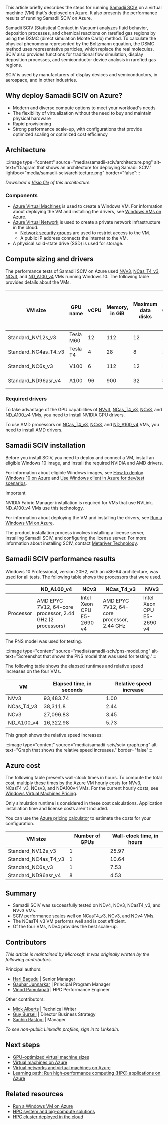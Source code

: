 This article briefly describes the steps for running [Samadii SCIV](https://www.metariver.kr/smdsciv.html) on a virtual machine (VM) that's deployed on Azure. It also presents the performance results of running Samadii SCIV on Azure.

Samadii SCIV (Statistical Contact in Vacuum) analyzes fluid behavior, deposition processes, and chemical reactions on rarefied gas regions by using the DSMC (direct simulation Monte Carlo) method. To calculate the physical phenomena represented by the Boltzmann equation, the DSMC method uses representative particles, which replace the real molecules. SCIV also provides functions for traditional flow simulation, display deposition processes, and semiconductor device analysis in rarefied gas regions.

SCIV is used by manufacturers of display devices and semiconductors, in aerospace, and in other industries.

## Why deploy Samadii SCIV on Azure?

- Modern and diverse compute options to meet your workload's needs
- The flexibility of virtualization without the need to buy and maintain physical hardware
- Rapid provisioning
- Strong performance scale-up, with configurations that provide optimized scaling or optimized cost efficiency

## Architecture

:::image type="content" source="media/samadii-sciv/architecture.png" alt-text="Diagram that shows an architecture for deploying Samadii SCIV." lightbox="media/samadii-sciv/architecture.png" border="false":::

*Download a [Visio file](https://arch-center.azureedge.net/samadii-sciv.vsdx) of this
architecture.*

### Components

- [Azure Virtual Machines](https://azure.microsoft.com/services/virtual-machines) is
    used to create a Windows VM. For information about deploying the VM and installing the drivers, see [Windows VMs on Azure](../../reference-architectures/n-tier/windows-vm.yml).
- [Azure Virtual Network](https://azure.microsoft.com/services/virtual-network) is
    used to create a private network infrastructure in the cloud.
  - [Network security groups](/azure/virtual-network/network-security-groups-overview) are used to restrict access to the VM.  
  - A public IP address connects the internet to the VM.
- A physical solid-state drive (SSD) is used for storage.

## Compute sizing and drivers

The performance tests of Samadii SCIV on Azure used [NVv3](/azure/virtual-machines/nvv3-series), [NCas_T4_v3](/azure/virtual-machines/nct4-v3-series), [NCv3](/azure/virtual-machines/ncv3-series), and [ND_A100_v4](/azure/virtual-machines/nda100-v4-series) VMs running Windows 10. The following table provides details about the VMs.

|VM size|	GPU name|	vCPU|	Memory, in GiB|	Maximum data disks|	GPU	|GPU memory, in GiB|	Maximum uncached disk throughput, IOPS / MBps)|	Temporary storage (SSD), in GiB|	Maximum NICs|
|-|-|-|-|-|-|-|-|-|-|
|Standard_NV12s_v3|	Tesla M60|	12|	112|	12|	1|	8|	20,000 / 200|	320|	4|
|Standard_NC4as_T4_v3|	Tesla T4	|4|	28|	8|	1	|16	|-|	180|	2|
|Standard_NC6s_v3	|V100|	6	|112|	12	|1	|16|	20,000 / 200|	736|	4|
|Standard_ND96asr_v4|	A100|	96	|900	|32|	8	|40	|80,000 / 800	|6,000	|8|

### Required drivers

To take advantage of the GPU capabilities of [NVv3](/azure/virtual-machines/nvv3-series), [NCas_T4_v3](/azure/virtual-machines/nct4-v3-series), [NCv3](/azure/virtual-machines/ncv3-series), and [ND_A100_v4](/azure/virtual-machines/nda100-v4-series) VMs, you need to install NVIDIA GPU drivers.

To use AMD processors on [NCas_T4_v3](/azure/virtual-machines/nct4-v3-series), [NCv3](/azure/virtual-machines/ncv3-series), and [ND_A100_v4](/azure/virtual-machines/nda100-v4-series) VMs, you need to install AMD drivers.

## Samadii SCIV installation

Before you install SCIV, you need to deploy and connect a VM, install an eligible Windows 10 image, and install the required NVIDIA and AMD drivers.

For information about eligible Windows images, see [How to deploy Windows 10 on Azure](/azure/virtual-machines/windows/windows-desktop-multitenant-hosting-deployment) and [Use Windows client in Azure for dev/test scenarios](/azure/virtual-machines/windows/client-images).

> [!IMPORTANT]
> NVIDIA Fabric Manager installation is required for VMs that use NVLink. ND_A100_v4 VMs use this technology.

For information about deploying the VM and installing the drivers, see [Run a Windows VM on Azure](../../reference-architectures/n-tier/windows-vm.yml).

The product installation process involves installing a license server, installing Samadii SCIV, and configuring the license server. For more information about installing SCIV, contact [Metariver Technology](https://www.metariver.kr/index.html).

## Samadii SCIV performance results

Windows 10 Professional, version 20H2, with an x86-64 architecture, was used for all tests. The following table shows the processors that were used.

||ND_A100_v4	|NCv3	|NCas_T4_v3	|NVv3|
|-|-|-|-|-|
|Processor|	AMD EPYC 7V12, 64-core processor, 2.44 GHz (2 processors)	|Intel Xeon CPU E5-2690 v4|	AMD EPYC 7V12, 64-core processor, 2.44 GHz	|Intel Xeon CPU E5-2690 v4|

The PNS model was used for testing.

:::image type="content" source="media/samadii-sciv/pns-model.png" alt-text="Screenshot that shows the PNS model that was used for testing.":::

The following table shows the elapsed runtimes and relative speed increases on the four VMs.

|VM |	Elapsed time, in seconds	|Relative speed increase|
|-|-|-|
|NVv3|93,483.74	|1.00|
|NCas_T4_v3	|38,311.8|2.44|
|NCv3	|27,096.83|3.45|
|ND_A100_v4	|16,322.98|5.73|

This graph shows the relative speed increases:

:::image type="content" source="media/samadii-sciv/sciv-graph.png" alt-text="Graph that shows the relative speed increases." border="false":::

## Azure cost

The following table presents wall-clock times in hours. To compute the total cost, multiply these times by the Azure VM hourly costs for NVv3, NCasT4_v3, NCsv3, and NDA100v4 VMs. For the current hourly costs, see [Windows Virtual Machines Pricing](https://azure.microsoft.com/pricing/details/virtual-machines/windows/#pricing).

Only simulation runtime is considered in these cost calculations. Application installation time and license costs aren't included.

You can use the [Azure pricing calculator](https://azure.microsoft.com/pricing/calculator) to estimate the costs for your configuration.

|VM size|	Number of GPUs|		Wall-clock time, in hours|
|-|-|-|
|Standard_NV12s_v3|	1		|25.97|
|Standard_NC4as_T4_v3|	1|		10.64|
|Standard_NC6s_v3	|1		|7.53|
|Standard_ND96asr_v4|	8	|	4.53|

## Summary

- Samadii SCIV was successfully tested on NDv4, NCv3, NCasT4_v3, and NVv3 VMs.
- SCIV performance scales well on NCasT4_v3, NCv3, and NDv4 VMs.
- The NCasT4_v3 VM performs well and is cost efficient.
- Of the four VMs, NDv4 provides the best scale-up.

## Contributors

*This article is maintained by Microsoft. It was originally written by
the following contributors.*

Principal authors:

-   [Hari Bagudu](https://www.linkedin.com/in/hari-bagudu-88732a19) |
    Senior Manager
-   [Gauhar Junnarkar](https://www.linkedin.com/in/gauharjunnarkar) |
    Principal Program Manager
-   [Vinod Pamulapati](https://www.linkedin.com/in/vinod-reddy-20481a104) |
    HPC Performance Engineer

Other contributors:

-   [Mick Alberts](https://www.linkedin.com/in/mick-alberts-a24a1414) |
    Technical Writer
-   [Guy Bursell](https://www.linkedin.com/in/guybursell) | Director
    Business Strategy
-   [Sachin Rastogi](https://www.linkedin.com/in/sachin-rastogi-907a3b5) |
    Manager

*To see non-public LinkedIn profiles, sign in to LinkedIn.*

## Next steps

- [GPU-optimized virtual machine sizes](/azure/virtual-machines/sizes-gpu)
- [Virtual machines on Azure](/azure/virtual-machines/overview)
- [Virtual networks and virtual machines on Azure](/azure/virtual-network/network-overview)
- [Learning path: Run high-performance computing (HPC) applications on Azure](/learn/paths/run-high-performance-computing-applications-azure)

## Related resources

- [Run a Windows VM on Azure](../../reference-architectures/n-tier/windows-vm.yml)
- [HPC system and big-compute solutions](../../solution-ideas/articles/big-compute-with-azure-batch.yml)
- [HPC cluster deployed in the cloud](../../solution-ideas/articles/hpc-cluster.yml)
